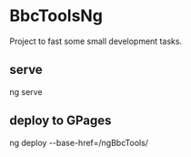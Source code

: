 # BbcToolsNg
Project to fast some small development tasks.

## serve
ng serve

## deploy to GPages
ng deploy --base-href=/ngBbcTools/



<!-- 
Aquila
	Subscripciones
	
	declarar ámbito de funciones en los Component
	
	Stores -> ngxs module
	
	Containers
	
	Pasar las clases a interfaces, todas a un mismo folder , dentro de /app
	
	Pasar los <inputs> a Formularios
	
	Crear un service para el comp checklist -> será quien defina los [] 
		"ng generate service" -->
